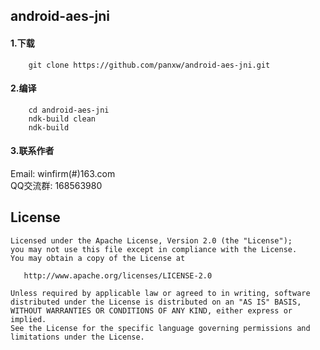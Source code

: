 android-aes-jni
---------------
#### 1.下载
```
    git clone https://github.com/panxw/android-aes-jni.git
```


#### 2.编译
```
    cd android-aes-jni
    ndk-build clean
    ndk-build
```

#### 3.联系作者
Email: winfirm(#)163.com  
QQ交流群: 168563980  


## License

    Licensed under the Apache License, Version 2.0 (the "License");
    you may not use this file except in compliance with the License.
    You may obtain a copy of the License at

       http://www.apache.org/licenses/LICENSE-2.0

    Unless required by applicable law or agreed to in writing, software
    distributed under the License is distributed on an "AS IS" BASIS,
    WITHOUT WARRANTIES OR CONDITIONS OF ANY KIND, either express or implied.
    See the License for the specific language governing permissions and
    limitations under the License.
